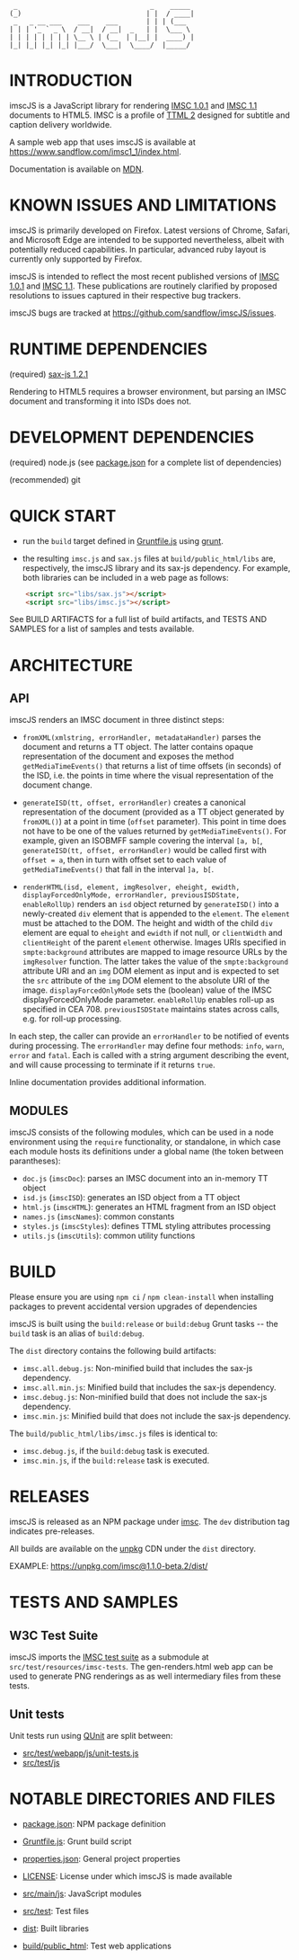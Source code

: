      _                                 _    _____ 
    (_)                               | |  / ____|
     _   _ __ ___    ___    ___       | | | (___  
    | | | '_ ` _ \  / __|  / __|  _   | |  \___ \ 
    | | | | | | | | \__ \ | (__  | |__| |  ____) |
    |_| |_| |_| |_| |___/  \___|  \____/  |_____/ 
                                                  
                                  
                                  
INTRODUCTION
============

imscJS is a JavaScript library for rendering [IMSC 1.0.1](https://www.w3.org/TR/ttml-imsc1.0.1/) and [IMSC 1.1](https://www.w3.org/TR/ttml-imsc1.1/) documents to HTML5. IMSC is a profile of [TTML 2](https://www.w3.org/TR/ttml2/) designed for subtitle and caption delivery worldwide.

A sample web app that uses imscJS is available at https://www.sandflow.com/imsc1_1/index.html.

Documentation is available on [MDN](https://developer.mozilla.org/en-US/docs/Related/IMSC).



KNOWN ISSUES AND LIMITATIONS
============================

imscJS is primarily developed on Firefox. Latest versions of Chrome, Safari, and Microsoft Edge are intended to be supported nevertheless, albeit with potentially reduced capabilities. In particular, advanced ruby layout is currently only supported by Firefox.

imscJS is intended to reflect the most recent published versions of [IMSC 1.0.1](https://www.w3.org/TR/ttml-imsc1.0.1/) and [IMSC 1.1](https://www.w3.org/TR/ttml-imsc1.1/). These publications are routinely clarified by proposed resolutions to issues captured in their respective bug trackers.

imscJS bugs are tracked at https://github.com/sandflow/imscJS/issues.



RUNTIME DEPENDENCIES
====================

(required) [sax-js 1.2.1](https://www.npmjs.com/package/sax)

Rendering to HTML5 requires a browser environment, but parsing an IMSC document and transforming it into ISDs does not.



DEVELOPMENT DEPENDENCIES
========================

(required) node.js (see [package.json](package.json) for a complete list of dependencies)

(recommended) git



QUICK START
===========

* run the `build` target defined in [Gruntfile.js](Gruntfile.js) using [grunt](http://gruntjs.com/).

* the resulting `imsc.js` and `sax.js` files at `build/public_html/libs` are, respectively, the imscJS library and its sax-js dependency. For example, both libraries can be included in a web page as follows:

```html
    <script src="libs/sax.js"></script>
    <script src="libs/imsc.js"></script>
```

See BUILD ARTIFACTS for a full list of build artifacts, and TESTS AND SAMPLES for a list of samples and tests available.



ARCHITECTURE
============

API
---

imscJS renders an IMSC document in three distinct steps:

* `fromXML(xmlstring, errorHandler, metadataHandler)` parses the document and returns a TT object. The latter contains opaque representation of the document and exposes the method `getMediaTimeEvents()` that returns a list of time offsets (in seconds) of the ISD, i.e. the points in time where the visual representation of the document change.

* `generateISD(tt, offset, errorHandler)` creates a canonical representation of the document (provided as a TT object generated by `fromXML()`) at a point in time (`offset` parameter). This point in time does not have to be one of the values returned by `getMediaTimeEvents()`. For example, given an ISOBMFF sample covering the interval `[a, b[`, `generateISD(tt, offset, errorHandler)` would be called first with `offset = a`, then in turn with offset set to each value of `getMediaTimeEvents()` that fall in the interval `]a, b[`.

* `renderHTML(isd, element, imgResolver, eheight, ewidth, displayForcedOnlyMode, errorHandler, previousISDState, enableRollUp)` renders an `isd` object returned by `generateISD()` into a newly-created `div` element that is appended to the `element`. The `element` must be attached to the DOM. The height and width of the child `div` element are equal to `eheight` and `ewidth` if not null, or `clientWidth` and `clientHeight` of the parent `element` otherwise. Images URIs specified in `smpte:background` attributes are mapped to image resource URLs by the `imgResolver` function. The latter takes the value of the `smpte:background` attribute URI and an `img` DOM element as input and is expected to set the `src` attribute of the `img` DOM element to the absolute URI of the image. `displayForcedOnlyMode` sets the (boolean) value of the IMSC displayForcedOnlyMode parameter. `enableRollUp` enables roll-up as specified in CEA 708. `previousISDState` maintains states across calls, e.g. for roll-up processing.

In each step, the caller can provide an `errorHandler` to be notified of events during processing. The `errorHandler` may define four methods: `info`, `warn`, `error` and `fatal`. Each is called with a string argument describing the event, and will cause processing to terminate if it returns `true`.

Inline documentation provides additional information.


MODULES
-------

imscJS consists of the following modules, which can be used in a node 
environment using the `require` functionality, or standalone, in which case each module hosts its 
definitions under a global name (the token between parantheses):

* `doc.js` (`imscDoc`): parses an IMSC document into an in-memory TT object
* `isd.js` (`imscISD`): generates an ISD object from a TT object
* `html.js` (`imscHTML`): generates an HTML fragment from an ISD object
* `names.js` (`imscNames`): common constants
* `styles.js` (`imscStyles`): defines TTML styling attributes processing
* `utils.js` (`imscUtils`): common utility functions



BUILD
=====

Please ensure you are using `npm ci` / `npm clean-install` when installing packages to prevent accidental version upgrades of dependencies

imscJS is built using the `build:release` or `build:debug` Grunt tasks -- the `build` task is an alias of `build:debug`.

The `dist` directory contains the following build artifacts:
* `imsc.all.debug.js`: Non-minified build that includes the sax-js dependency.
* `imsc.all.min.js`: Minified build that includes the sax-js dependency.
* `imsc.debug.js`: Non-minified build that does not include the sax-js dependency.
* `imsc.min.js`: Minified build that does not include the sax-js dependency.

The `build/public_html/libs/imsc.js` files is identical to:
* `imsc.debug.js`, if the `build:debug` task is executed.
* `imsc.min.js`, if the `build:release` task is executed.



RELEASES
========

imscJS is released as an NPM package under [imsc](https://www.npmjs.com/package/imsc). The `dev` distribution tag indicates pre-releases.

All builds are available on the [unpkg](https://unpkg.com/) CDN under the `dist` directory.

EXAMPLE: https://unpkg.com/imsc@1.1.0-beta.2/dist/



TESTS AND SAMPLES
=================


W3C Test Suite
--------------

imscJS imports the [IMSC test suite](https://github.com/w3c/imsc-tests) as a submodule at `src/test/resources/imsc-tests`. The gen-renders.html web app can be used to generate PNG renderings as as well intermediary files from these tests.


Unit tests
----------

Unit tests run using [QUnit](https://qunitjs.com/) are split between:

* [src/test/webapp/js/unit-tests.js](src/test/webapp/js/unit-tests.js)
* [src/test/js](src/test/js)


NOTABLE DIRECTORIES AND FILES
=============================

* [package.json](package.json): NPM package definition

* [Gruntfile.js](Gruntfile.js): Grunt build script

* [properties.json](properties.json): General project properties

* [LICENSE](LICENSE): License under which imscJS is made available

* [src/main/js](src/main/js): JavaScript modules

* [src/test](src/test): Test files

* [dist](dist): Built libraries

* [build/public_html](uild/public_html): Test web applications
